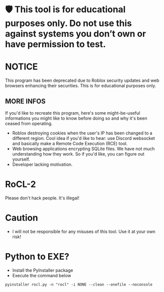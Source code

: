 # 🛡️ This tool is for educational purposes only. Do not use this against systems you don’t own or have permission to test.

# NOTICE
This program has been deprecated due to Roblox security updates and web browsers enhancing their securities. This is for educational purposes only.
## MORE INFOS
If you'd like to recreate this program, here's some might-be-useful informations you might like to know before doing so and why it's been ceased from operating.
- Roblox destroying cookies when the user's IP has been changed to a different region. Cool idea if you'd like to hear: use Discord websocket and basically make a Remote Code Execution (RCE) tool.
- Web browsing applications encrypting SQLite files. We have not much understanding how they work. So if you'd like, you can figure out yourself.
- Developer lacking motivation.

# RoCL-2
Please don't hack people. It's illegal!

# Caution
- I will not be responsible for any misuses of this tool. Use it at your own risk!

# Python to EXE?
- Install the PyInstaller package
- Execute the command below
```
pyinstaller rocl.py -n "rocl" -i NONE --clean --onefile --noconsole
```

